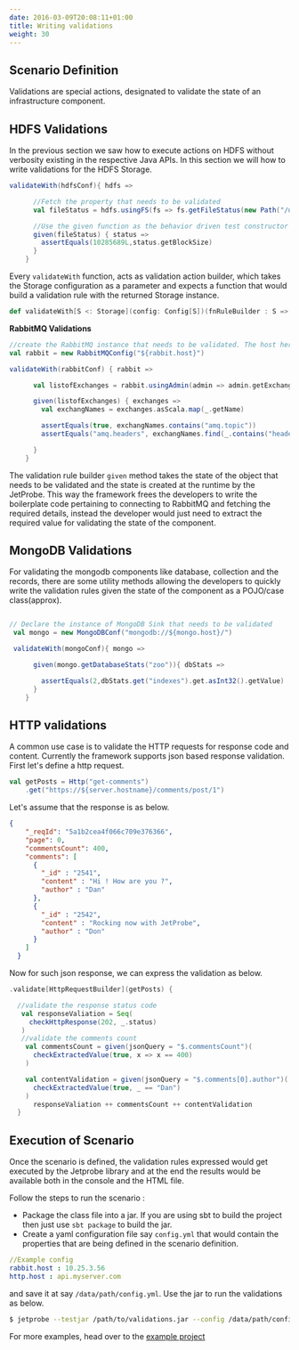 ```yaml
---
date: 2016-03-09T20:08:11+01:00
title: Writing validations
weight: 30
---
```


## Scenario Definition

Validations are special actions, designated to validate the state of an infrastructure component.

## HDFS Validations

In the previous section we saw how to execute actions on HDFS without verbosity existing in the respective Java APIs. In this section we will how to write validations for the HDFS Storage.

```scala
validateWith(hdfsConf){ hdfs =>

      //Fetch the property that needs to be validated
      val fileStatus = hdfs.usingFS(fs => fs.getFileStatus(new Path("/user/hdfs/data.in")))

      //Use the given function as the behavior driven test constructor
      given(fileStatus) { status =>
        assertEquals(10285689L,status.getBlockSize)
      }
    }
```
Every `validateWith` function, acts as validation action builder, which takes the Storage configuration as a parameter and expects a function that would build a validation rule with the returned Storage instance.
```scala
def validateWith[S <: Storage](config: Config[S])(fnRuleBuilder : S => ValidationRule[S])
```

**RabbitMQ Validations**
```Scala
//create the RabbitMQ instance that needs to be validated. The host here ${rabbit.host} would be resolved at the runtime.
val rabbit = new RabbitMQConfig("${rabbit.host}")

validateWith(rabbitConf) { rabbit =>

      val listofExchanges = rabbit.usingAdmin(admin => admin.getExchanges)

      given(listofExchanges) { exchanges =>
        val exchangNames = exchanges.asScala.map(_.getName)

        assertEquals(true, exchangNames.contains("amq.topic"))
        assertEquals("amq.headers", exchangNames.find(_.contains("headers")).get)

      }
    }
```

The validation rule builder `given` method takes the state of the object that needs to be validated and the state is created at the runtime by the JetProbe. This way the framework frees the developers to write the boilerplate code pertaining to connecting to RabbitMQ and fetching the
required details, instead the developer would just need to extract the required value for validating the state of the component.

## MongoDB Validations

For validating the mongodb components like database, collection and the records, there are some utility methods allowing the developers to quickly write the validation rules
given the state of the component as a POJO/case class(approx).

```scala

// Declare the instance of MongoDB Sink that needs to be validated
 val mongo = new MongoDBConf("mongodb://${mongo.host}/")

 validateWith(mongoConf){ mongo =>

      given(mongo.getDatabaseStats("zoo")){ dbStats =>

        assertEquals(2,dbStats.get("indexes").get.asInt32().getValue)
      }
    }
```

## HTTP validations

A common use case is to validate the HTTP requests for response code and content. Currently the framework supports json based response validation.
First let's define a http request.

```scala
val getPosts = Http("get-comments")
    .get("https://${server.hostname}/comments/post/1")
```
Let's assume that the response is as below.
```json
{
    "_reqId": "5a1b2cea4f066c709e376366",
    "page": 0,
    "commentsCount": 400,
    "comments": [
      {
        "_id" : "2541",
        "content" : "Hi ! How are you ?",
        "author" : "Dan"
      },
      {
        "_id" : "2542",
        "content" : "Rocking now with JetProbe",
        "author" : "Don"
      }
    ]
  }
```
Now for such json response, we can express the validation as below.

```scala
.validate[HttpRequestBuilder](getPosts) {

  //validate the response status code
   val responseValiation = Seq(
     checkHttpResponse(202, _.status)
   )
   //validate the comments count
    val commentsCount = given(jsonQuery = "$.commentsCount")(
      checkExtractedValue(true, x => x == 400)
    )

    val contentValidation = given(jsonQuery = "$.comments[0].author")(
      checkExtractedValue(true, _ == "Dan")
    )
      responseValiation ++ commentsCount ++ contentValidation
  }
```

## Execution of Scenario

Once the scenario is defined, the validation rules expressed would get executed by the Jetprobe library and at the end the results would be available both in the console and
the HTML file.

Follow the steps to run the scenario :

* Package the class file into a jar. If you are using sbt to build the project then just use `sbt package` to build the jar.
* Create a yaml configuration file say `config.yml` that would contain the properties that are being defined in the scenario definition.

```yml
//Example config
rabbit.host : 10.25.3.56
http.host : api.myserver.com
```
and save it at say `/data/path/config.yml`. Use the jar to run the validations as below.

  ```sh
  $ jetprobe --testjar /path/to/validations.jar --config /data/path/config.yml --reportPath /export/path/for/report.html
  ```

For more examples, head over to the [example project](https://github.com/jetprobe/jetprobe/tree/master/jetprobe-sample/src/main/scala/com/jetprobe/sample)
